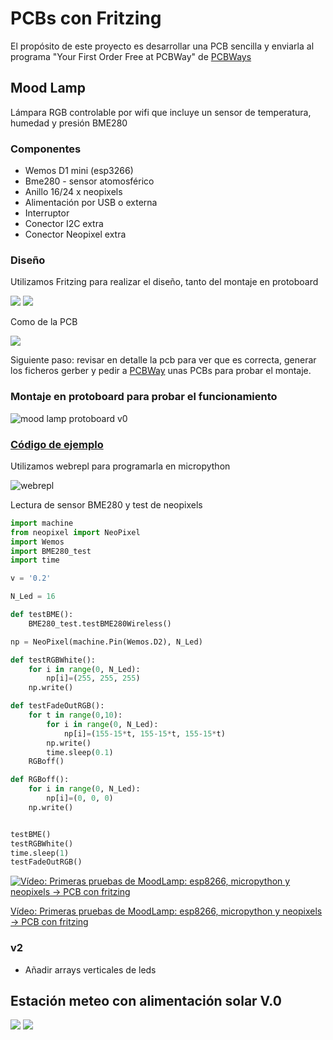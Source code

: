 # PCBs con Fritzing 

El propósito de este proyecto es desarrollar una PCB sencilla y enviarla al programa "Your First Order Free at PCBWay" de [PCBWays](https://www.pcbway.com/)

## Mood Lamp

Lámpara RGB controlable por wifi que incluye un sensor de temperatura, humedad y presión BME280

### Componentes
* Wemos D1 mini (esp3266)
* Bme280 - sensor atomosférico
* Anillo 16/24 x neopixels 
* Alimentación por USB o externa
* Interruptor
* Conector I2C extra
* Conector Neopixel extra

### Diseño

Utilizamos Fritzing para realizar el diseño, tanto del montaje en protoboard

![](./images/Mood-lamp_bb.png)
![](./images/Mood-lamp_esquematico.png)

Como de la PCB

![](./images/Mood-lamp_pcb.png)

Siguiente paso: revisar en detalle la pcb para ver que es correcta, generar los ficheros gerber y pedir a [PCBWay](https://www.pcbway.com/) unas PCBs para probar el montaje.

### Montaje en protoboard para probar el funcionamiento

![mood lamp protoboard v0](./images/pcb_v1.jpg)

### [Código de ejemplo](./codigo/)

Utilizamos webrepl para programarla en micropython

![webrepl](./images/webrepl.png)

Lectura de sensor BME280 y test de neopixels

```python
import machine
from neopixel import NeoPixel
import Wemos
import BME280_test
import time

v = '0.2'

N_Led = 16

def testBME():
    BME280_test.testBME280Wireless()

np = NeoPixel(machine.Pin(Wemos.D2), N_Led)

def testRGBWhite():
    for i in range(0, N_Led):
        np[i]=(255, 255, 255)
    np.write()

def testFadeOutRGB():
    for t in range(0,10):
        for i in range(0, N_Led):
            np[i]=(155-15*t, 155-15*t, 155-15*t)
        np.write()
        time.sleep(0.1)
    RGBoff()

def RGBoff():
    for i in range(0, N_Led):
        np[i]=(0, 0, 0)
    np.write()


testBME()
testRGBWhite()
time.sleep(1)
testFadeOutRGB()

```

[![Vídeo: Primeras pruebas de MoodLamp: esp8266, micropython y neopixels -> PCB con fritzing](https://img.youtube.com/vi/QCqDFaScc6Q/0.jpg)](https://youtu.be/QCqDFaScc6Q)

[Vídeo: Primeras pruebas de MoodLamp: esp8266, micropython y neopixels -> PCB con fritzing](https://youtu.be/QCqDFaScc6Q)


### v2

* Añadir arrays verticales de leds

## Estación meteo con alimentación solar V.0

![](./images/PCB-LCD_BME280_bb.png)
![](./images/PCB-LCD_BME280_esquematico.png)
